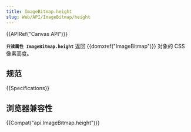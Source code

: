 ```yaml
---
title: ImageBitmap.height
slug: Web/API/ImageBitmap/height
---
```

{{APIRef("Canvas API")}}

**`只读属性 ImageBitmap.height`** 返回 {{domxref("ImageBitmap")}} 对象的 CSS 像素高度。

## 规范

{{Specifications}}

## 浏览器兼容性

{{Compat("api.ImageBitmap.height")}}
